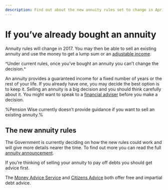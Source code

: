 ```yaml
---
description: Find out about the new annuity rules set to change in April 2017.
---
```


# If you’ve already bought an annuity

Annuity rules will change in 2017. You may then be able to sell an existing annuity and use the money to get a lump sum or an [adjustable income](/adjustable-income).

^Under current rules, once you’ve bought an annuity you can’t change the decision.^

An annuity provides a guaranteed income for a fixed number of years or the rest of your life. If you already have one, you may decide the best option is to keep it. Selling an annuity is a big decision and you should think carefully about it. You might want to speak to a [financial adviser](/financial-advice) before you make a decision.

%Pension Wise currently doesn’t provide guidance if you want to sell an existing annuity.%

## The new annuity rules

The Government is currently deciding on how the new rules could work and will give more details nearer the time. To find out more you can read the full [annuity announcement](https://www.gov.uk/government/news/pension-freedoms-to-be-extended-to-people-with-annuities).

If you’re thinking of selling your annuity to pay off debts you should get advice first.

The [Money Advice Service](https://www.moneyadviceservice.org.uk/en) and [Citizens Advice](http://www.citizensadvice.org.uk) both offer free and impartial debt advice.
